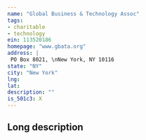 ```yaml
---
name: "Global Business & Technology Assoc"
tags:
- charitable
- technology
ein: 113520186
homepage: "www.gbata.org"
address: |
 PO Box 8021, \nNew York, NY 10116
state: "NY"
city: "New York"
lng: 
lat: 
description: ""
is_501c3: X
---
```


## Long description


